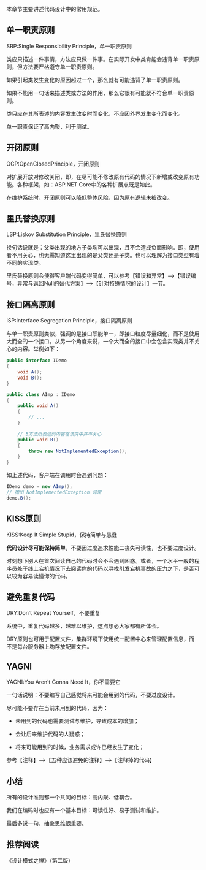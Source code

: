 本章节主要讲述代码设计中的常用规范。

## 单一职责原则

SRP:Single Responsibility Principle，单一职责原则

类应只描述一件事情，方法应只做一件事。在实际开发中类肯能会违背单一职责原则，但方法要严格遵守单一职责原则。

如果引起类发生变化的原因超过一个，那么就有可能违背了单一职责原则。

如果不能用一句话来描述类或方法的作用，那么它很有可能就不符合单一职责原则。

类只应在其所表述的内容发生改变时而变化，不应因外界发生变化而变化。

单一职责保证了高内聚，利于测试。

## 开闭原则

OCP:OpenClosedPrinciple，开闭原则

对扩展开放对修改关闭，即，在尽可能不修改原有代码的情况下新增或改变原有功能。各种框架，如：ASP.NET Core中的各种扩展点既是如此。

在维护系统时，开闭原则可以降低整体风险，因为原有逻辑未被改变。

## 里氏替换原则

LSP:Liskov Substitution Principle，里氏替换原则

换句话说就是：父类出现的地方子类均可以出现，且不会造成负面影响。即，使用者不用关心，也无需知道这里出现的是父类还是子类。也可以理解为接口类型有着不同的实现类。

里氏替换原则会使得客户端代码变得简单，可以参考【错误和异常】——>【错误编号，异常与返回Null的替代方案】——>【针对特殊情况的设计】一节。

## 接口隔离原则

ISP:Interface Segregation Principle，接口隔离原则

与单一职责原则类似，强调的是接口职能单一，即接口粒度尽量细化，而不是使用大而全的一个接口。从另一个角度来说，一个大而全的接口中会包含实现类并不关心的内容。举例如下：

```c#
public interface IDemo
{
    void A();
    void B();
}

public class AImp : IDemo
{
    public void A()
    {
        // ...
    }

    // B方法所表述的内容在该类中并不关心
    public void B()
    {
        throw new NotImplementedException();
    }
}
```

如上述代码，客户端在调用时会遇到问题：

```c#
IDemo demo = new AImp();
// 抛出 NotImplementedException 异常
demo.B();
```

## KISS原则

KISS:Keep It Simple Stupid，保持简单与愚蠢

**代码设计尽可能保持简单**，不要因过度追求性能二丧失可读性，也不要过度设计。

时刻想下别人在首次阅读自己的代码时会不会遇到困惑。或者，一个水平一般的程序员处于线上宕机情况下去阅读你的代码以寻找引发宕机事故的压力之下，是否可以较为容易读懂你的代码。

## 避免重复代码

DRY:Don’t Repeat Yourself，不要重复

系统中，重复代码越多，越难以维护，这点想必大家都有所体会。

DRY原则也可用于配置文件，集群环境下使用统一配置中心来管理配置信息，而不是每台服务器上均存放配置文件。

## YAGNI

YAGNI:You Aren’t Gonna Need It，你不需要它

一句话说明：不要编写自己感觉将来可能会用到的代码，不要过度设计。

尽可能不要存在当前未用到的代码，因为：

+ 未用到的代码也需要测试与维护，导致成本的增加；

+ 会让后来维护代码的人疑惑；

+ 将来可能用到的时候，业务需求或许已经发生了变化；

参考【注释】——>【五种应该避免的注释】——>【注释掉的代码】

## 小结

所有的设计准则都一个共同的目标：高内聚、低耦合。

我们在编码时也应有一个基本目标：可读性好、易于测试和维护。

最后多说一句，抽象思维很重要。

## 推荐阅读

《设计模式之禅》（第二版）
